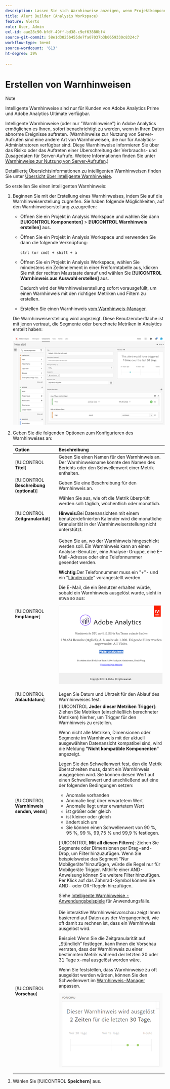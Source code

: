 ```yaml
---
description: Lassen Sie sich Warnhinweise anzeigen, wenn Projektkomponenten bestimmte Schwellenwerte erreichen.
title: Alert Builder (Analysis Workspace)
feature: Alerts
role: User, Admin
exl-id: aae28c90-bfdf-49ff-bd38-c9ef63880bf4
source-git-commit: 58e1d3025b455de7fa07037b3b0659330c8324c7
workflow-type: tm+mt
source-wordcount: '613'
ht-degree: 39%

---
```


# Erstellen von Warnhinweisen

>[!NOTE]
>
>Intelligente Warnhinweise sind nur für Kunden von Adobe Analytics Prime und Adobe Analytics Ultimate verfügbar.

Intelligente Warnhinweise (oder nur &quot;Warnhinweise&quot;) in Adobe Analytics ermöglichen es Ihnen, sofort benachrichtigt zu werden, wenn in Ihren Daten abnorme Ereignisse auftreten. (Warnhinweise zur Nutzung von Server-Aufrufen sind eine andere Art von Warnhinweisen, die nur für Analytics-Administratoren verfügbar sind. Diese Warnhinweise informieren Sie über das Risiko oder das Auftreten einer Überschreitung der Verbrauchs- und Zusagedaten für Server-Aufrufe. Weitere Informationen finden Sie unter [Warnhinweise zur Nutzung von Server-Aufrufen](/help/admin/admin/c-server-call-usage/scu-alerts.md).)

Detaillierte Übersichtsinformationen zu intelligenten Warnhinweisen finden Sie unter [Übersicht über intelligente Warnhinweise](/help/analyze/analysis-workspace/c-intelligent-alerts/intellligent-alerts.md).

So erstellen Sie einen intelligenten Warnhinweis:

1. Beginnen Sie mit der Erstellung eines Warnhinweises, indem Sie auf die Warnhinweiserstellung zugreifen. Sie haben folgende Möglichkeiten, auf den Warnhinweiserstellung zuzugreifen:

   * Öffnen Sie ein Projekt in Analysis Workspace und wählen Sie dann **[!UICONTROL Komponenten]** > **[!UICONTROL Warnhinweis erstellen]** aus.
   * Öffnen Sie ein Projekt in Analysis Workspace und verwenden Sie dann die folgende Verknüpfung:

     `ctrl (or cmd) + shift + a`
   * Öffnen Sie ein Projekt in Analysis Workspace, wählen Sie mindestens ein Zeilenelement in einer Freiformtabelle aus, klicken Sie mit der rechten Maustaste darauf und wählen Sie **[!UICONTROL Warnhinweis aus Auswahl erstellen]** aus.

     Dadurch wird der Warnhinweiserstellung sofort vorausgefüllt, um einen Warnhinweis mit den richtigen Metriken und Filtern zu erstellen.
   * Erstellen Sie einen Warnhinweis [ vom Warnhinweis-Manager](/help/analyze/analysis-workspace/c-intelligent-alerts/alert-manager.md#create-alerts).

   Die Warnhinweiserstellung wird angezeigt. Diese Benutzeroberfläche ist mit jenen vertraut, die Segmente oder berechnete Metriken in Analytics erstellt haben:

   ![](assets/alert-builder.png)

1. Geben Sie die folgenden Optionen zum Konfigurieren des Warnhinweises an:

   | Option | Beschreibung |
   |---------|----------|
   | [!UICONTROL **Titel**] | Geben Sie einen Namen für den Warnhinweis an. Der Warnhinweisname könnte den Namen des Berichts oder den Schwellenwert einer Metrik enthalten. |
   | [!UICONTROL **Beschreibung (optional)**] | Geben Sie eine Beschreibung für den Warnhinweis an. |
   | [!UICONTROL **Zeitgranularität**] | Wählen Sie aus, wie oft die Metrik überprüft werden soll: täglich, wöchentlich oder monatlich.<p><b>Hinweis:</b>Bei Datenansichten mit einem benutzerdefinierten Kalender wird die monatliche Granularität in der Warnhinweiserstellung nicht unterstützt.<!--true?--></p> |
   | [!UICONTROL **Empfänger**] | Geben Sie an, wo der Warnhinweis hingeschickt werden soll. Ein Warnhinweis kann an einen Analyse-Benutzer, eine Analyse-Gruppe, eine E-Mail-Adresse oder eine Telefonnummer gesendet werden.<p><b>Wichtig:</b>Der Telefonnummer muss ein &quot;+&quot;- und ein &quot;[Ländercode](https://countrycode.org/)&quot; vorangestellt werden.</p><p>Die E-Mail, die ein Benutzer erhalten würde, sobald ein Warnhinweis ausgelöst wurde, sieht in etwa so aus:</p><p>![](assets/alerts-email.PNG)</p> |
   | [!UICONTROL **Ablaufdatum**] | Legen Sie Datum und Uhrzeit für den Ablauf des Warnhinweises fest. |
   | [!UICONTROL **Warnhinweis senden, wenn**] | [!UICONTROL **Jeder dieser Metriken Trigger**]: Ziehen Sie Metriken (einschließlich berechneter Metriken) hierher, um Trigger für den Warnhinweis zu erstellen.<p>Wenn nicht alle Metriken, Dimensionen oder Segmente im Warnhinweis mit der aktuell ausgewählten Datenansicht kompatibel sind, wird die Meldung **&quot;Nicht kompatible Komponenten&quot;** angezeigt.</p><p>Legen Sie den Schwellenwert fest, den die Metrik überschreiten muss, damit ein Warnhinweis ausgegeben wird. Sie können diesen Wert auf einen Schwellenwert und anschließend auf eine der folgenden Bedingungen setzen:</p><ul><li>Anomalie vorhanden</li><li>Anomalie liegt über erwartetem Wert</li><li>Anomalie liegt unter erwartetem Wert</li><li>ist größer oder gleich</li><li>ist kleiner oder gleich</li><li>ändert sich um</li><li>Sie können einen Schwellenwert von 90 %, 95 %, 99 %, 99,75 % und 99,9 % festlegen.</li></ul><p>[!UICONTROL **Mit all diesen Filtern**]: Ziehen Sie Segmente oder Dimensionen per Drag-and-Drop, um Filter hinzuzufügen. Wenn Sie beispielsweise das Segment &quot;Nur Mobilgeräte&quot;hinzufügen, würde die Regel nur für Mobilgeräte Trigger. Mithilfe einer AND-Anweisung können Sie weitere Filter hinzufügen. Per Klick auf das Zahnrad-Symbol können Sie AND- oder OR-Regeln hinzufügen.</p><p>Siehe [Intelligente Warnhinweise - Anwendungsbeispiele](/help/analyze/analysis-workspace/c-intelligent-alerts/alerts-use-cases.md) für Anwendungsfälle.</p> |
   | [!UICONTROL **Vorschau**] | Die interaktive Warnhinweisvorschau zeigt Ihnen basierend auf Daten aus der Vergangenheit, wie oft damit zu rechnen ist, dass ein Warnhinweis ausgelöst wird.<p>Beispiel: Wenn Sie die Zeitgranularität auf „Stündlich“ festlegen, kann Ihnen die Vorschau verraten, dass der Warnhinweis zu einer bestimmten Metrik während der letzten 30 oder 31 Tage x-mal ausgelöst worden wäre.</p><p>Wenn Sie feststellen, dass Warnhinweise zu oft ausgelöst werden würden, können Sie den Schwellenwert im [Warnhinweis-Manager](/help/analyze/analysis-workspace/c-intelligent-alerts/alert-manager.md) anpassen.</p><p>![](assets/alert_preview.png)</p> |

1. Wählen Sie [!UICONTROL **Speichern**] aus.
